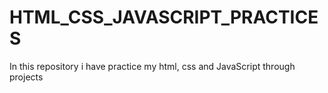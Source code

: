 # HTML_CSS_JAVASCRIPT_PRACTICES

In this repository i have practice my html, css and JavaScript through projects 
